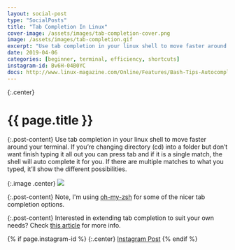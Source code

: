 ```yaml
---
layout: social-post
type: "SocialPosts"
title: "Tab Completion In Linux"
cover-image: /assets/images/tab-completion-cover.png
image: /assets/images/tab-completion.gif
excerpt: "Use tab completion in your linux shell to move faster around your terminal."
date: 2019-04-06
categories: [beginner, terminal, efficiency, shortcuts]
instagram-id: Bv6H-04B0YC
docs: http://www.linux-magazine.com/Online/Features/Bash-Tips-Autocompletion
---
```

{:.center}
# {{ page.title }}

{:.post-content}
Use tab completion in your linux shell to move faster around your terminal. 
If you’re changing directory (cd) into a folder but don’t want finish typing it all 
out you can press tab and if it is a single match, the shell will auto complete 
it for you. If there are multiple matches to what you typed, it’ll show the 
different possibilities. 

{:.image .center}
![]({{page.image}})

{:.post-content}
Note, I'm using <a href="https://ohmyz.sh/" target="_blank">oh-my-zsh</a> for some of the 
nicer tab completion options.

{:.post-content}
Interested in extending tab completion to suit your own needs? Check <a href="{{page.docs}}" target="_blank">this article</a> for more info.

{% if page.instagram-id %}
{:.center}
<a class="insta-link" href="https://www.instagram.com/p/{{page.instagram-id}}" target="_blank">Instagram Post</a>
{% endif %}
